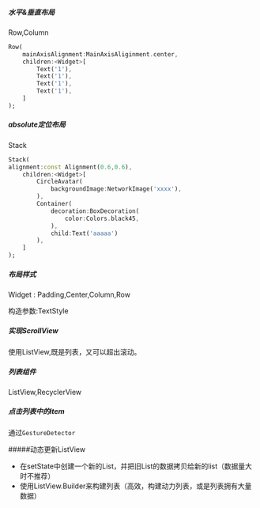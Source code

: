 ##### 水平&垂直布局

Row,Column

```dart
Row(
    mainAxisAlignment:MainAxisAliginment.center,
    children:<Widget>[
        Text('1'),
        Text('1'),
        Text('1'),
        Text('1'),
    ]
);
```



##### absolute定位布局

Stack

```dart
Stack(
alignment:const Alignment(0.6,0.6),
    children:<Widget>[
        CircleAvatar(
        	backgroundImage:NetworkImage('xxxx'),
        ),
        Container(
            decoration:BoxDecoration(
            	color:Colors.black45,
            ),
            child:Text('aaaaa')
        ),
    ]
);
```



##### 布局样式

Widget : Padding,Center,Column,Row

构造参数:TextStyle



##### 实现ScrollView

使用ListView,既是列表，又可以超出滚动。



##### 列表组件

ListView,RecyclerView



##### 点击列表中的item

通过`GestureDetector`



#####动态更新ListView

- 在setState中创建一个新的List，并把旧List的数据拷贝给新的list（数据量大时不推荐）
- 使用ListView.Builder来构建列表（高效，构建动力列表，或是列表拥有大量数据）
